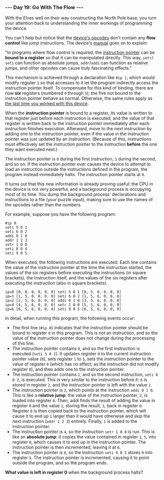 ### --- Day 19: Go With The Flow ---

With the Elves well on their way constructing the North Pole base, you turn
your attention back to understanding the inner workings of programming the
device.

You can't help but notice that the [device's opcodes](https://adventofcode.com/2018/day/16) don't contain any **flow
control** like jump instructions. The device's [manual](https://adventofcode.com/2018/day/16) goes on to explain:

"In programs where flow control is required, the [instruction pointer]() can be
**bound to a register** so that it can be manipulated directly. This way, `setr`/
`seti` can function as absolute jumps, `addr`/`addi` can function as relative
jumps, and other opcodes can cause truly fascinating effects."

This mechanism is achieved through a declaration like `#ip 1`, which would
modify register `1` so that accesses to it let the program indirectly access
the instruction pointer itself. To compensate for this kind of binding,
there are now **six** registers (numbered `0` through `5`); the five not bound to
the instruction pointer behave as normal. Otherwise, the same rules apply
as [the last time you worked with this device](https://adventofcode.com/2018/day/16).

When the **instruction pointer** is bound to a register, its value is written
to that register just before each instruction is executed, and the value of
that register is written back to the instruction pointer immediately after
each instruction finishes execution. Afterward, move to the next
instruction by adding one to the instruction pointer, even if the value in
the instruction pointer was just updated by an instruction. (Because of
this, instructions must effectively set the instruction pointer to the
instruction **before** the one they want executed next.)

The instruction pointer is `0` during the first instruction, `1` during the
second, and so on. If the instruction pointer ever causes the device to
attempt to load an instruction outside the instructions defined in the
program, the program instead immediately halts. The instruction pointer
starts at `0`.

It turns out that this new information is already proving useful: the CPU
in the device is not very powerful, and a background process is occupying
most of its time. You dump the background process' declarations and
instructions to a file (your puzzle input), making sure to use the names of
the opcodes rather than the numbers.

For example, suppose you have the following program:
```
#ip 0
seti 5 0 1
seti 6 0 2
addi 0 1 0
addr 1 2 3
setr 1 0 0
seti 8 0 4
seti 9 0 5
```
When executed, the following instructions are executed. Each line contains
the value of the instruction pointer at the time the instruction started,
the values of the six registers before executing the instructions (in
square brackets), the instruction itself, and the values of the six
registers after executing the instruction (also in square brackets).
```
ip=0 [0, 0, 0, 0, 0, 0] seti 5 0 1 [0, 5, 0, 0, 0, 0]
ip=1 [1, 5, 0, 0, 0, 0] seti 6 0 2 [1, 5, 6, 0, 0, 0]
ip=2 [2, 5, 6, 0, 0, 0] addi 0 1 0 [3, 5, 6, 0, 0, 0]
ip=4 [4, 5, 6, 0, 0, 0] setr 1 0 0 [5, 5, 6, 0, 0, 0]
ip=6 [6, 5, 6, 0, 0, 0] seti 9 0 5 [6, 5, 6, 0, 0, 9]
```
In detail, when running this program, the following events occur:

- The first line (`#ip 0`) indicates that the instruction pointer should
be bound to register `0` in this program. This is not an instruction,
and so the value of the instruction pointer does not change during the
processing of this line.
- The instruction pointer contains `0`, and so the first instruction is
executed (`seti 5 0 1`). It updates register `0` to the current
instruction pointer value (`0`), sets register `1` to `5`, sets the
instruction pointer to the value of register `0` (which has no effect,
as the instruction did not modify register `0`), and then adds one to
the instruction pointer.
- The instruction pointer contains `1`, and so the second instruction,
`seti 6 0 2`, is executed. This is very similar to the instruction
before it: `6` is stored in register `2`, and the instruction pointer is
left with the value `2`.
- The instruction pointer is `2`, which points at the instruction
`addi 0 1 0`. This is like a **relative jump**: the value of the instruction
pointer, `2`, is loaded into register `0`. Then, addi finds the result of
adding the value in register `0` and the value `1`, storing the result, `3`,
back in register `0`. Register `0` is then copied back to the instruction
pointer, which will cause it to end up `1` larger than it would have
otherwise and skip the next instruction (`addr 1 2 3`) entirely.
Finally, `1` is added to the instruction pointer.
- The instruction pointer is `4`, so the instruction `setr 1 0 0` is run.
This is like an **absolute jump**: it copies the value contained in
register `1`, `5`, into register `0`, which causes it to end up in the
instruction pointer. The instruction pointer is then incremented,
leaving it at `6`.
- The instruction pointer is `6`, so the instruction `seti 9 0 5` stores `9`
into register `5`. The instruction pointer is incremented, causing it to
point outside the program, and so the program ends.

**What value is left in register 0** when the background process halts?
